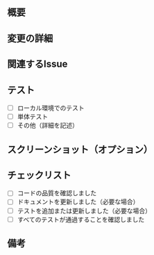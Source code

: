 ## 概要
<!-- 変更内容の概要を簡潔に説明してください -->

## 変更の詳細
<!-- どのような変更を行ったか、具体的に記述してください -->

## 関連するIssue
<!-- 関連するIssueがあれば、番号を記載してください（例：#123） -->

## テスト
<!-- どのようにテストを行ったか記述してください -->
- [ ] ローカル環境でのテスト
- [ ] 単体テスト
- [ ] その他（詳細を記述）

## スクリーンショット（オプション）
<!-- 変更に関連するスクリーンショットがあれば添付してください -->

## チェックリスト
- [ ] コードの品質を確認しました
- [ ] ドキュメントを更新しました（必要な場合）
- [ ] テストを追加または更新しました（必要な場合）
- [ ] すべてのテストが通過することを確認しました

## 備考
<!-- その他、レビュアーに伝えたいことがあれば記述してください -->
